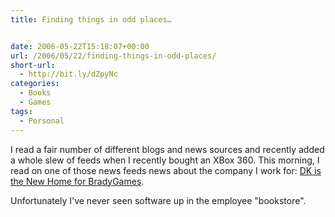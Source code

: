```yaml
---
title: Finding things in odd places…


date: 2006-05-22T15:18:07+00:00
url: /2006/05/22/finding-things-in-odd-places/
short-url:
  - http://bit.ly/dZpyNc
categories:
  - Books
  - Games
tags:
  - Personal
---
```

I read a fair number of different blogs and news sources and recently added a whole slew of feeds when I recently bought an XBox 360. This morning, I read on one of those news feeds news about the company I work for: <a href="http://news.teamxbox.com/xbox/10999/DK-is-the-New-Home-for-BradyGames/">DK is the New Home for BradyGames</a>.

Unfortunately I've never seen software up in the employee "bookstore".